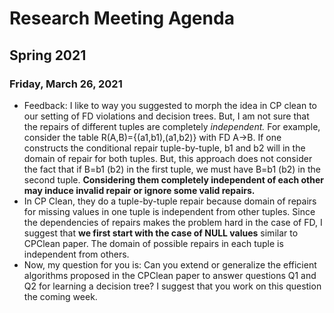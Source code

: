 # Research Meeting Agenda
## Spring 2021 
### Friday, March 26, 2021
- Feedback:
I like to way you suggested to morph the idea in CP clean to our setting of FD violations and decision trees.
But,  I am not sure that the repairs of different tuples are completely *independent.* 
For example, consider the table R(A,B)={(a1,b1),(a1,b2)} with FD A->B. If one constructs the conditional repair tuple-by-tuple, b1 and b2 will in the domain of repair for both tuples. But, this approach does not consider the fact that if B=b1 (b2) in the first tuple, we must have B=b1 (b2) in the second tuple. **Considering them completely independent of each other may induce invalid repair or ignore some valid repairs.** 
- In CP Clean, they do a tuple-by-tuple repair because domain of repairs for missing values in one tuple is independent from other tuples. Since the dependencies of repairs makes the problem hard in the case of FD, I suggest that **we first start with the case of NULL values** similar to CPClean paper. The domain of possible repairs in each tuple is independent from others. 
- Now, my question for you is: Can you extend or generalize the efficient algorithms proposed in the CPClean paper to answer questions Q1 and Q2 for learning a decision tree? I suggest that you work on this question the coming week.
